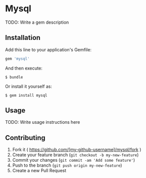 # Mysql

TODO: Write a gem description

## Installation

Add this line to your application's Gemfile:

```ruby
gem 'mysql'
```

And then execute:

    $ bundle

Or install it yourself as:

    $ gem install mysql

## Usage

TODO: Write usage instructions here

## Contributing

1. Fork it ( https://github.com/[my-github-username]/mysql/fork )
2. Create your feature branch (`git checkout -b my-new-feature`)
3. Commit your changes (`git commit -am 'Add some feature'`)
4. Push to the branch (`git push origin my-new-feature`)
5. Create a new Pull Request
